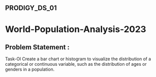 ## PRODIGY_DS_01

# World-Population-Analysis-2023
## Problem Statement :
Task-Ol
Create a bar chart or histogram to visualize the distribution of
a categorical or continuous variable, such as the distribution of
ages or genders in a population.

